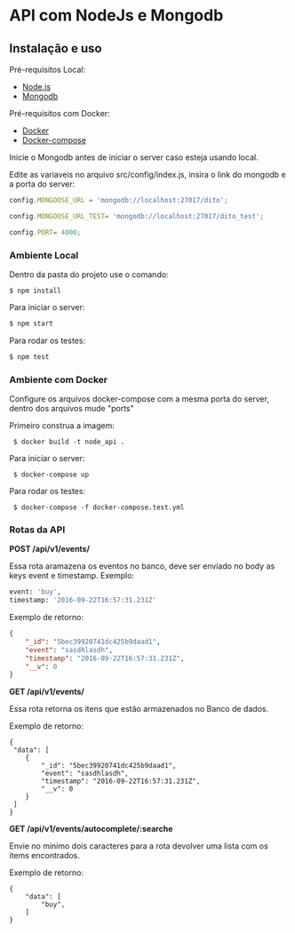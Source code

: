 # API com NodeJs e Mongodb

## Instalação e uso

Pré-requisitos Local: 
* [Node.js](https://nodejs.org/en/)
* [Mongodb](https://www.mongodb.com/)

Pré-requisitos com Docker:

* [Docker](https://docs.docker.com/compose/)
* [Docker-compose](https://www.docker.com/)

Inicie o Mongodb antes de iniciar o server caso esteja usando local.

Edite as variaveis no arquivo src/config/index.js, insira o link do mongodb e a porta do server:

```js
config.MONGOOSE_URL = 'mongodb://localhost:27017/dito';

config.MONGOOSE_URL_TEST= 'mongodb://localhost:27017/dito_test';

config.PORT= 4000;
```

### Ambiente Local

Dentro da pasta do projeto use o comando:
```
$ npm install 
```
Para iniciar o server:
 ```sh
 $ npm start
 ```

Para rodar os testes:
 ```sh
 $ npm test
 ```

### Ambiente com Docker

Configure os arquivos docker-compose com a mesma porta do server, dentro dos arquivos mude "ports" 

Primeiro construa a imagem:
```
 $ docker build -t node_api .
 ```

Para iniciar o server:
```
 $ docker-compose up
 ```
 
 Para rodar os testes:
```
 $ docker-compose -f docker-compose.test.yml
 ```

### Rotas da API

**POST /api/v1/events/**

Essa rota aramazena os eventos no banco, deve ser enviado no body as keys event e timestamp. Exemplo:

```sh
event: 'buy',
timestamp: '2016-09-22T16:57:31.231Z'
```
Exemplo de retorno:
```json
{
    "_id": "5bec39920741dc425b9daad1",
    "event": "sasdhlasdh",
    "timestamp": "2016-09-22T16:57:31.231Z",
    "__v": 0
}
```  

**GET /api/v1/events/**

Essa rota retorna os itens que estão armazenados no Banco de dados.  

Exemplo de retorno:  

```
{
 "data": [
    {
        "_id": "5bec39920741dc425b9daad1",
        "event": "sasdhlasdh",
        "timestamp": "2016-09-22T16:57:31.231Z",
        "__v": 0
    }
 ]
}
```  

**GET /api/v1/events/autocomplete/:searche**

Envie no minimo dois caracteres para a rota devolver uma lista com os items encontrados.  

Exemplo de retorno:  
```
{
    "data": [
        "buy",
    ]
}  
